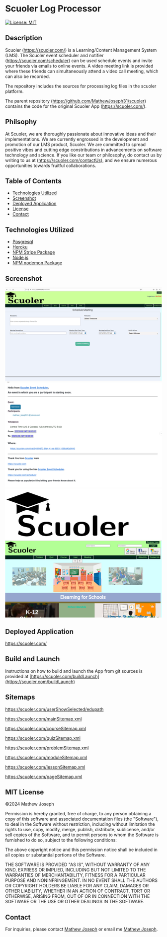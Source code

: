 # Scuoler Log Processor

[![License: MIT](https://img.shields.io/github/license/mathewjoseph31/schools?style=plastic)](https://opensource.org/licenses/MIT)

## Description

Scuoler (https://scuoler.com/) is a Learning/Content Management System (LMS). The Scuoler event scheduler and notifier (https://scuoler.com/scheduler) can be used schedule events and invite your friends via emails to online events. A video meeting link is provided where these friends can simultaneously attend a video call meeting, which can also be recorded.

The repository includes the sources for processing log files in the scuoler platform.

The parent repository (https://github.com/MathewJoseph31/scuoler) contains the code for the original Scuoler App (https://scuoler.com/).

## Philsophy

At Scuoler, we are thoroughly passionate about innovative ideas and their implementations. We are currently engrossed in the development and promotion of our LMS product, Scuoler. We are committed to spread positive vibes and cutting edge constributions in advancements on software technology and science. If you like our team or philosophy, do contact us by writing to us at (https://scuoler.com/contactUs), and we ensure numerous opportunities towards fruitful collaborations.

## Table of Contents

- [Technologies Utilized](#Technologies)
- [Screenshot](#Screen)
- [Deployed Application](#Deployed)
- [License](#MIT)
- [Contact](#Contact)

## Technologies Utilized

- [Posgresql](https://www.postgresql.org/)
- [Heroku](https://www.heroku.com)
- [NPM Stripe Package](https://www.npmjs.com/package/stripe)
- [Node.js](https://nodejs.org/en/)
- [NPM nodemon Package](https://www.npmjs.com/package/nodemon)

## Screenshot

![Scuoler Event Scheduler Snapshot](./img/scuoler_scheduler.png)
![Sample Event Notification Snapshot](./img/scuoler_notification.png)
![Scuoler Logo](./img/scuoler_logo.svg)
![Scuoler Homepage](./img/scuoler.png)

## Deployed Application

https://scuoler.com/

## Build and Launch

Instructions on how to build and launch the App from git sources is provided at [https://scuoler.com/buildLaunch](https://scuoler.com/buildLaunch)

## Sitemaps

https://scuoler.com/userShowSelected/edupath

https://scuoler.com/mainSitemap.xml

https://scuoler.com/courseSitemap.xml

https://scuoler.com/quizSitemap.xml

https://scuoler.com/problemSitemap.xml

https://scuoler.com/moduleSitemap.xml

https://scuoler.com/lessonSitemap.xml

https://scuoler.com/pageSitemap.xml

## MIT License

&copy;2024 Mathew Joseph

Permission is hereby granted, free of charge, to any person obtaining a copy
of this software and associated documentation files (the "Software"), to deal
in the Software without restriction, including without limitation the rights
to use, copy, modify, merge, publish, distribute, sublicense, and/or sell
copies of the Software, and to permit persons to whom the Software is
furnished to do so, subject to the following conditions:

The above copyright notice and this permission notice shall be included in all
copies or substantial portions of the Software.

THE SOFTWARE IS PROVIDED "AS IS", WITHOUT WARRANTY OF ANY KIND, EXPRESS OR
IMPLIED, INCLUDING BUT NOT LIMITED TO THE WARRANTIES OF MERCHANTABILITY,
FITNESS FOR A PARTICULAR PURPOSE AND NONINFRINGEMENT. IN NO EVENT SHALL THE
AUTHORS OR COPYRIGHT HOLDERS BE LIABLE FOR ANY CLAIM, DAMAGES OR OTHER
LIABILITY, WHETHER IN AN ACTION OF CONTRACT, TORT OR OTHERWISE, ARISING FROM,
OUT OF OR IN CONNECTION WITH THE SOFTWARE OR THE USE OR OTHER DEALINGS IN THE
SOFTWARE.

## Contact

For inquiries, please contact [Mathew Joseph](https://scuoler.com/contactUs)
or email me [Mathew Joseph](mailto:mathew@scuoler.com).

